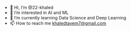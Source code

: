 - 👋 Hi, I’m @22-khaled
- 👀 I’m interested in AI and ML
- 🌱 I’m currently learning Data Science and Deep Learning
- 📫 How to reach me khaledtayem7@gmail.com

<!---
22-khaled/22-khaled is a ✨ special ✨ repository because its `README.md` (this file) appears on your GitHub profile.
You can click the Preview link to take a look at your changes.
--->
